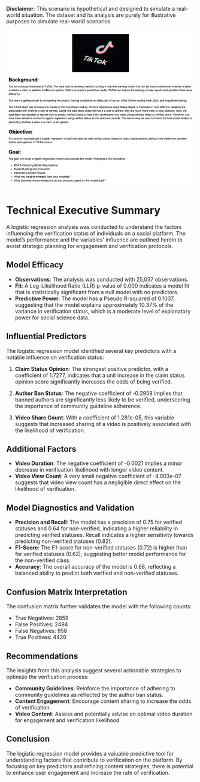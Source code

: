 **Disclaimer**: This scenario is hypothetical and designed to simulate a real-world situation. The dataset and its analysis are purely for illustrative purposes to simulate real-world scenarios

<img src = 'snapshot1.png'>

# Technical Executive Summary
A logistic regression analysis was conducted to understand the factors influencing the verification status of individuals on a social platform. The model’s performance and the variables' influence are outlined herein to assist strategic planning for engagement and verification protocols.

## Model Efficacy
- **Observations**: The analysis was conducted with 25,037 observations.
- **Fit**: A Log-Likelihood Ratio (LLR) p-value of 0.000 indicates a model fit that is statistically significant from a null model with no predictors.
- **Predictive Power**: The model has a Pseudo R-squared of 0.1037, suggesting that the model explains approximately 10.37% of the variance in verification status, which is a moderate level of explanatory power for social science data.

## Influential Predictors
The logistic regression model identified several key predictors with a notable influence on verification status:

1. **Claim Status Opinion**: The strongest positive predictor, with a coefficient of 1.7277, indicates that a unit increase in the claim status opinion score significantly increases the odds of being verified.
   
2. **Author Ban Status**: The negative coefficient of -0.2958 implies that banned authors are significantly less likely to be verified, underscoring the importance of community guideline adherence.

3. **Video Share Count**: With a coefficient of 1.281e-05, this variable suggests that increased sharing of a video is positively associated with the likelihood of verification.

## Additional Factors
- **Video Duration**: The negative coefficient of -0.0021 implies a minor decrease in verification likelihood with longer video content.
- **Video View Count**: A very small negative coefficient of -4.003e-07 suggests that video view count has a negligible direct effect on the likelihood of verification.

## Model Diagnostics and Validation
- **Precision and Recall**: The model has a precision of 0.75 for verified statuses and 0.64 for non-verified, indicating a higher reliability in predicting verified statuses. Recall indicates a higher sensitivity towards predicting non-verified statuses (0.82).
- **F1-Score**: The F1-score for non-verified statuses (0.72) is higher than for verified statuses (0.62), suggesting better model performance for the non-verified class.
- **Accuracy**: The overall accuracy of the model is 0.68, reflecting a balanced ability to predict both verified and non-verified statuses.

## Confusion Matrix Interpretation
The confusion matrix further validates the model with the following counts:
- True Negatives: 2859
- False Positives: 2494
- False Negatives: 958
- True Positives: 4420

## Recommendations
The insights from this analysis suggest several actionable strategies to optimize the verification process:
- **Community Guidelines**: Reinforce the importance of adhering to community guidelines as reflected by the author ban status.
- **Content Engagement**: Encourage content sharing to increase the odds of verification.
- **Video Content**: Assess and potentially advise on optimal video duration for engagement and verification likelihood.

## Conclusion
The logistic regression model provides a valuable predictive tool for understanding factors that contribute to verification on the platform. By focusing on key predictors and refining content strategies, there is potential to enhance user engagement and increase the rate of verification.


